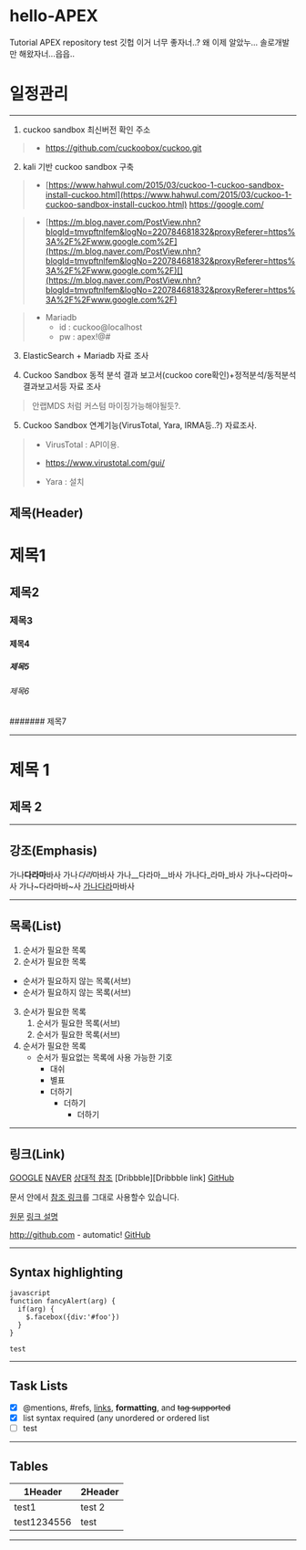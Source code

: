 
# hello-APEX
Tutorial APEX repository
test
깃헙 이거 너무 좋자너..? 왜 이제 알았누...
솔로개발만 해왔자너...읍읍..
#
# 일정관리
<hr />

1. cuckoo sandbox 최신버전 확인 주소
> - https://github.com/cuckoobox/cuckoo.git

2. kali 기반 cuckoo sandbox 구축
> - [https://www.hahwul.com/2015/03/cuckoo-1-cuckoo-sandbox-install-cuckoo.html](https://www.hahwul.com/2015/03/cuckoo-1-cuckoo-sandbox-install-cuckoo.html)
<https://google.com/>

> - [https://m.blog.naver.com/PostView.nhn?blogId=tmvpftnlfem&logNo=220784681832&proxyReferer=https%3A%2F%2Fwww.google.com%2F](https://m.blog.naver.com/PostView.nhn?blogId=tmvpftnlfem&logNo=220784681832&proxyReferer=https%3A%2F%2Fwww.google.com%2F)[](https://m.blog.naver.com/PostView.nhn?blogId=tmvpftnlfem&logNo=220784681832&proxyReferer=https%3A%2F%2Fwww.google.com%2F)

>  - Mariadb
>    - id : cuckoo@localhost
>    - pw : apex!@#

3. ElasticSearch + Mariadb 자료 조사

4. Cuckoo Sandbox 동적 분석 결과 보고서(cuckoo core확인)+정적분석/동적분석 결과보고서등 자료 조사 
> 안랩MDS 처럼 커스텀 마이징가능해야될듯?.  

5. Cuckoo Sandbox 연계기능(VirusTotal, Yara, IRMA등..?) 자료조사.
> - VirusTotal : API이용. 
>  + https://www.virustotal.com/gui/
> - Yara : 설치



## 제목(Header)
# 제목1
## 제목2
### 제목3
#### 제목4
##### 제목5
###### 제목6
####### 제목7
<hr />

제목 1 
======
제목 2
-------

<hr />



## 강조(Emphasis)
가나**다라마**바사
가나*다라*마바사
가나__다라마__바사
가나다_라마_바사
가나~다라마~사
가나~다라마바~사
<u>가나다라</u>마바사
 
 <hr />

## 목록(List)

1. 순서가 필요한 목록
2. 순서가 필요한 목록
- 순서가 필요하지 않는 목록(서브)
- 순서가 필요하지 않는 목록(서브)
3. 순서가 필요한 목록
	1. 순서가 필요한 목록(서브)
	4. 순서가 필요한 목록(서브)
4. 순서가 필요한 목록
	- 순서가 필요없는 목록에 사용 가능한 기호
		- 대쉬
		* 별표
		+ 더하기
			+ 더하기
				+ 더하기

<hr />

## 링크(Link)
[GOOGLE](https://google.com)
[NAVER](https://naver.com "(네이버로)")
[상대적 참조](../../login)
[Dribbble][Dribbble link]
[GitHub][1]

문서 안에서 [참조 링크]를 그대로 사용할수 있습니다.

[원문](https://www.naver.com)
[링크 설명](https://www.URLwhatever.com)

http://github.com - automatic!
[GitHub](http://github.com)

[1]: https://github.com
[참조 링크]: https://naver.com

<hr />


## Syntax highlighting

```
javascript
function fancyAlert(arg) {
  if(arg) {
    $.facebox({div:'#foo'})
  }
}
```
```
test
```
<hr />


## Task Lists
- [x] @mentions, #refs, [links](), **formatting**, and <del>tag</de> supported
- [x] list syntax required (any unordered or ordered list
- [ ] test

<hr />


## Tables
1Header | 2Header
--------|---------
test1 | test 2
test1234556 | test


<hr />

